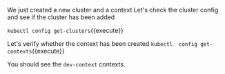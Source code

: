 We just created a new cluster and a context  Let's check the cluster config and see if the cluster has been added

`kubectl config get-clusters`{{execute}}


Let's verify whether the context has been created
`kubectl  config get-contexts`{{execute}}

You should see the `dev-context` contexts.



